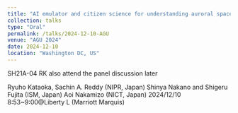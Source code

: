 ```yaml
---
title: "AI emulator and citizen science for understanding auroral space weather"
collection: talks
type: "Oral"
permalink: /talks/2024-12-10-AGU
venue: "AGU 2024"
date: 2024-12-10
location: "Washington DC, US"
---
```


SH21A-04
RK also attend the panel discussion later

Ryuho Kataoka, Sachin A. Reddy (NIPR, Japan)
Shinya Nakano and Shigeru Fujita (ISM, Japan)
Aoi Nakamizo (NICT, Japan)
2024/12/10 8:53~9:00@Liberty L (Marriott Marquis)
